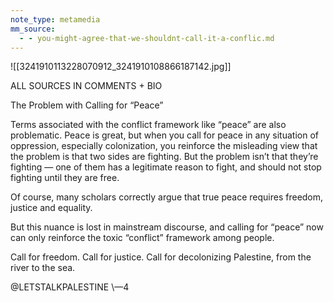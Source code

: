 ```yaml
---
note_type: metamedia
mm_source:
  - - you-might-agree-that-we-shouldnt-call-it-a-conflic.md
---
```


![[3241910113228070912_3241910108866187142.jpg]]

ALL SOURCES IN COMMENTS + BIO

The Problem with
Calling for “Peace”

Terms associated with the conflict framework like
“peace” are also problematic. Peace is great, but when
you call for peace in any situation of oppression,
especially colonization, you reinforce the misleading
view that the problem is that two sides are fighting.
But the problem isn’t that they’re fighting — one of them
has a legitimate reason to fight, and should not stop
fighting until they are free.

Of course, many scholars correctly argue that true
peace requires freedom, justice and equality.

But this nuance is lost in mainstream discourse, and
calling for “peace” now can only reinforce the
toxic “conflict” framework among people.

Call for freedom.
Call for justice.
Call for decolonizing Palestine,
from the river to the sea.

@LETSTALKPALESTINE \—4

